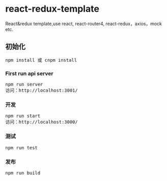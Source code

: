 # react-redux-template
React&redux template,use react, react-router4, react-redux，axios，mock etc.
<h2>初始化</h2>
<pre>npm install 或 cnpm install</pre>
<h3>First run api server</h3>
<pre>npm run server <br/>访问：http://localhost:3001/</pre>
<h3>开发</h3>
<pre>npm run start <br/>访问：http://localhost:3000/</pre>
<h3>测试</h3>
<pre>npm run test</pre>
<h3>发布</h3>
<pre>npm run build</pre>

